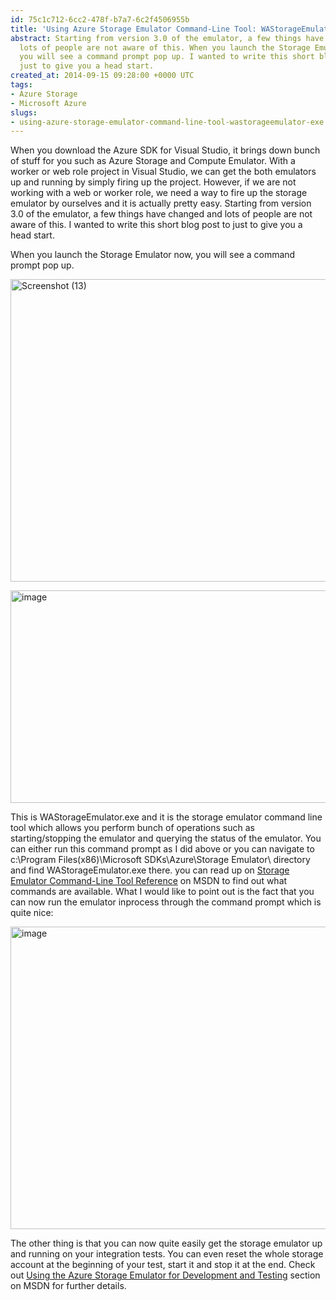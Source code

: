 ```yaml
---
id: 75c1c712-6cc2-478f-b7a7-6c2f4506955b
title: 'Using Azure Storage Emulator Command-Line Tool: WAStorageEmulator.exe'
abstract: Starting from version 3.0 of the emulator, a few things have changed and
  lots of people are not aware of this. When you launch the Storage Emulator now,
  you will see a command prompt pop up. I wanted to write this short blog post to
  just to give you a head start.
created_at: 2014-09-15 09:28:00 +0000 UTC
tags:
- Azure Storage
- Microsoft Azure
slugs:
- using-azure-storage-emulator-command-line-tool-wastorageemulator-exe
---
```


<p>When you download the Azure SDK for Visual Studio, it brings down bunch of stuff for you such as Azure Storage and Compute Emulator. With a worker or web role project in Visual Studio, we can get the both emulators up and running by simply firing up the project. However, if we are not working with a web or worker role, we need a way to fire up the storage emulator by ourselves and it is actually pretty easy. Starting from version 3.0 of the emulator, a few things have changed and lots of people are not aware of this. I wanted to write this short blog post to just to give you a head start. </p> <p>When you launch the Storage Emulator now, you will see a command prompt pop up.</p> <p><a href="https://tugberkugurlu.blob.core.windows.net/bloggyimages/451f4bbf-1461-4215-bcf2-8964c4aba6f4.png"><img title="Screenshot (13)" style="border-top: 0px; border-right: 0px; background-image: none; border-bottom: 0px; padding-top: 0px; padding-left: 0px; border-left: 0px; display: inline; padding-right: 0px" border="0" alt="Screenshot (13)" src="https://tugberkugurlu.blob.core.windows.net/bloggyimages/83f9ce5a-92c0-4e5c-875a-e3dc77a2ba3c.png" width="530" height="484"></a></p> <p><a href="https://tugberkugurlu.blob.core.windows.net/bloggyimages/e406bf72-603a-4a95-a882-4b49813531a3.png"><img title="image" style="border-top: 0px; border-right: 0px; background-image: none; border-bottom: 0px; padding-top: 0px; padding-left: 0px; border-left: 0px; display: inline; padding-right: 0px" border="0" alt="image" src="https://tugberkugurlu.blob.core.windows.net/bloggyimages/64aff897-5d23-49e5-8167-aa9323bbacf3.png" width="644" height="340"></a></p> <p>This is WAStorageEmulator.exe and it is the storage emulator command line tool which allows you perform bunch of operations such as starting/stopping the emulator and querying the status of the emulator. You can either run this command prompt as I did above or you can navigate to c:\Program Files(x86)\Microsoft SDKs\Azure\Storage Emulator\ directory and find WAStorageEmulator.exe there. you can read up on <a href="http://msdn.microsoft.com/en-us/library/azure/gg433005.aspx">Storage Emulator Command-Line Tool Reference</a> on MSDN to find out what commands are available. What I would like to point out is the fact that you can now run the emulator inprocess through the command prompt which is quite nice:</p> <p><a href="https://tugberkugurlu.blob.core.windows.net/bloggyimages/0e1f3495-e36e-48e9-9475-ad8bd4713d53.png"><img title="image" style="border-top: 0px; border-right: 0px; background-image: none; border-bottom: 0px; padding-top: 0px; padding-left: 0px; border-left: 0px; display: inline; padding-right: 0px" border="0" alt="image" src="https://tugberkugurlu.blob.core.windows.net/bloggyimages/c724ac34-f21b-42fe-a191-24080d40a262.png" width="573" height="484"></a></p> <p>The other thing is that you can now quite easily get the storage emulator up and running on your integration tests. You can even reset the whole storage account at the beginning of your test, start it and stop it at the end. Check out <a href="http://msdn.microsoft.com/en-us/library/azure/hh403989.aspx">Using the Azure Storage Emulator for Development and Testing</a> section on MSDN for further details.</p>  